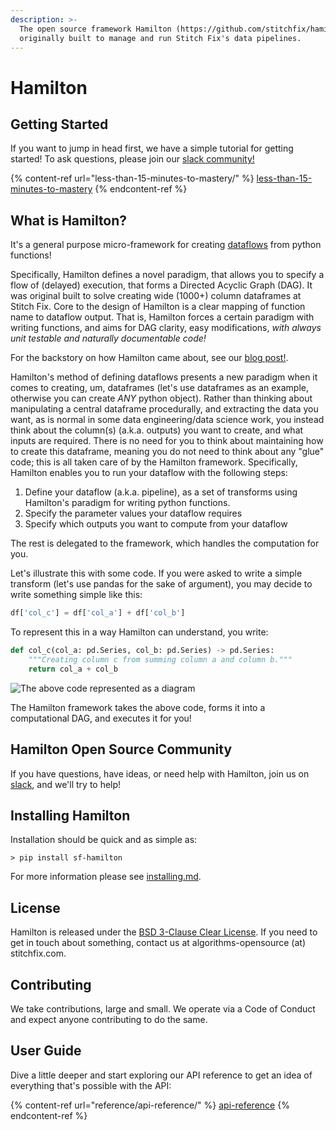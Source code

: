 ```yaml
---
description: >-
  The open source framework Hamilton (https://github.com/stitchfix/hamilton),
  originally built to manage and run Stitch Fix's data pipelines.
---
```


# Hamilton

## Getting Started

If you want to jump in head first, we have a simple tutorial for getting started!  To ask questions, please join our [slack community!](https://join.slack.com/t/hamilton-opensource/shared\_invite/zt-1bjs72asx-wcUTgH7q7QX1igiQ5bbdcg)

{% content-ref url="less-than-15-minutes-to-mastery/" %}
[less-than-15-minutes-to-mastery](less-than-15-minutes-to-mastery/)
{% endcontent-ref %}

## What is Hamilton?

It's a general purpose micro-framework for creating [dataflows](https://en.wikipedia.org/wiki/Dataflow) from python functions!

Specifically, Hamilton defines a novel paradigm, that allows you to specify a flow of (delayed) execution, that forms a Directed Acyclic Graph (DAG). It was original built to solve creating wide (1000+) column dataframes at Stitch Fix. Core to the design of Hamilton is a clear mapping of function name to dataflow output. That is, Hamilton forces a certain paradigm with writing functions, and aims for DAG clarity, easy modifications, _with always unit testable and naturally documentable code!_

For the backstory on how Hamilton came about, see our [blog post!](https://multithreaded.stitchfix.com/blog/2021/10/14/functions-dags-hamilton/).

Hamilton's method of defining dataflows presents a new paradigm when it comes to creating, um, dataframes (let's use dataframes as an example, otherwise you can create _ANY_ python object). Rather than thinking about manipulating a central dataframe procedurally, and extracting the data you want, as is normal in some data engineering/data science work, you instead think about the column(s) (a.k.a. outputs) you want to create, and what inputs are required. There is no need for you to think about maintaining how to create this dataframe, meaning you do not need to think about any "glue" code; this is all taken care of by the Hamilton framework. Specifically, Hamilton enables you to run your dataflow with the following steps:

1. Define your dataflow (a.k.a. pipeline), as a set of transforms using Hamilton's paradigm for writing python functions.
2. Specify the parameter values your dataflow requires
3. Specify which outputs you want to compute from your dataflow

The rest is delegated to the framework, which handles the computation for you.

Let's illustrate this with some code. If you were asked to write a simple transform (let's use pandas for the sake of argument), you may decide to write something simple like this:

```python
df['col_c'] = df['col_a'] + df['col_b']
```

To represent this in a way Hamilton can understand, you write:

```python
def col_c(col_a: pd.Series, col_b: pd.Series) -> pd.Series:
    """Creating column c from summing column a and column b."""
    return col_a + col_b
```

![The above code represented as a diagram](.gitbook/assets/image.png)

The Hamilton framework takes the above code, forms it into a computational DAG, and executes it for you!

## Hamilton Open Source Community

If you have questions, have ideas, or need help with Hamilton, join us on [slack](https://join.slack.com/t/hamilton-opensource/shared\_invite/zt-1bjs72asx-wcUTgH7q7QX1igiQ5bbdcg), and we'll try to help!

## Installing Hamilton

Installation should be quick and as simple as:

```
> pip install sf-hamilton
```

For more information please see [installing.md](less-than-15-minutes-to-mastery/installing.md "mention").&#x20;

## License

Hamilton is released under the [BSD 3-Clause Clear License](https://github.com/stitchfix/hamilton/blob/main/LICENSE). If you need to get in touch about something, contact us at algorithms-opensource (at) stitchfix.com.

## Contributing

We take contributions, large and small. We operate via a Code of Conduct and expect anyone contributing to do the same.

## User Guide

Dive a little deeper and start exploring our API reference to get an idea of everything that's possible with the API:

{% content-ref url="reference/api-reference/" %}
[api-reference](reference/api-reference/)
{% endcontent-ref %}
